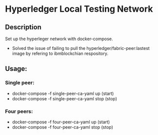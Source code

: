 # Hyperledger Local Testing Network

## Description
Set up the hyperleger network with docker-compose.
- Solved the issue of failing to pull the hyperledger/fabric-peer:lastest image by refering to ibmblockchian respository.

## Usage:
### Single peer:
- docker-compose -f single-peer-ca-yaml up  (start)
- docker-compose -f single-peer-ca-yaml stop (stop)

### Four peers:
- docker-compose -f four-peer-ca-yaml up  (start)
- docker-compose -f four-peer-ca-yaml stop (stop)
